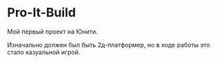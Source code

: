 # Pro-It-Build

Мой первый проект на Юнити.

Изначально должен был быть 2д-платформер, но в ходе работы это стало казуальной игрой.
